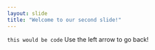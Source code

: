 ```yaml
---
layout: slide
title: "Welcome to our second slide!"
---
```

```this would be code```
Use the left arrow to go back!
